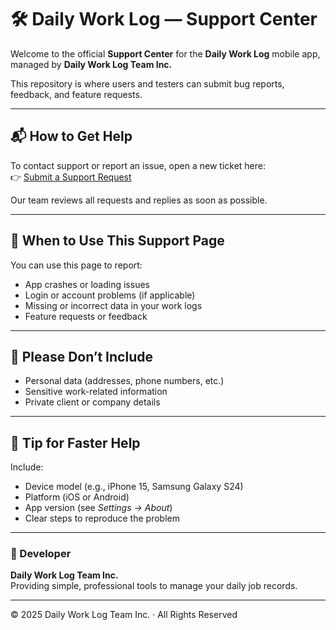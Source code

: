 # 🛠️ Daily Work Log — Support Center

Welcome to the official **Support Center** for the **Daily Work Log** mobile app, managed by **Daily Work Log Team Inc.**

This repository is where users and testers can submit bug reports, feedback, and feature requests.

---

## 📬 How to Get Help

To contact support or report an issue, open a new ticket here:  
👉 [Submit a Support Request](https://github.com/tflo1710/daily-work-log-support/issues/new/choose)

Our team reviews all requests and replies as soon as possible.

---

## 🧩 When to Use This Support Page

You can use this page to report:
- App crashes or loading issues  
- Login or account problems (if applicable)  
- Missing or incorrect data in your work logs  
- Feature requests or feedback  

---

## 🚫 Please Don’t Include

- Personal data (addresses, phone numbers, etc.)  
- Sensitive work-related information  
- Private client or company details  

---

## 🧠 Tip for Faster Help
Include:
- Device model (e.g., iPhone 15, Samsung Galaxy S24)  
- Platform (iOS or Android)  
- App version (see *Settings → About*)  
- Clear steps to reproduce the problem  

---

### 📜 Developer
**Daily Work Log Team Inc.**  
Providing simple, professional tools to manage your daily job records.

---
© 2025 Daily Work Log Team Inc. · All Rights Reserved
